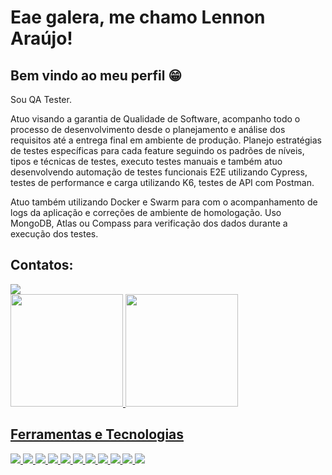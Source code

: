 # Eae galera, me chamo Lennon Araújo! 
## Bem vindo ao meu perfil :grin:

Sou QA Tester.

Atuo visando a garantia de Qualidade de Software, acompanho todo o processo de desenvolvimento desde o planejamento e análise dos requisitos até a entrega final em ambiente de produção. Planejo estratégias de testes específicas para cada feature seguindo os padrões de níveis, tipos e técnicas de testes, executo testes manuais e também atuo desenvolvendo automação de testes funcionais E2E utilizando Cypress, testes de performance e carga utilizando K6, testes de API com Postman.

Atuo também utilizando Docker e Swarm para com o acompanhamento de logs da aplicação e correções de ambiente de homologação. Uso MongoDB, Atlas ou Compass para verificação dos dados durante a execução dos testes.

## Contatos:

<div>
<a href="https://www.linkedin.com/in/lennon-araujo/" target="_blank"><img src="https://img.shields.io/badge/-LinkedIn-%230077B5?style=for-the-badge&logo=linkedin&logoColor=white" target="_blank"></a>   
</div>

<div>
<a href="https://github.com/Lennon-Araujo">
<img height="180em" src="https://github-readme-stats.vercel.app/api/top-langs/?username=Lennon-Araujo&layout=compact&langs_count=7&theme=dracula"/>
<img height="180em" src="https://github-readme-stats.vercel.app/api?Lennon-Araujo&show_icons=true&theme=dracula&include_all_commits=true&count_private=true"/>
</div>


## Ferramentas e Tecnologias
<div>
<img src="https://cdn.jsdelivr.net/gh/devicons/devicon/icons/git/git-original-wordmark.svg" />

<img src="https://cdn.jsdelivr.net/gh/devicons/devicon/icons/jira/jira-original.svg" />
          
<img src="https://cdn.jsdelivr.net/gh/devicons/devicon/icons/html5/html5-original.svg" />
          
<img src="https://cdn.jsdelivr.net/gh/devicons/devicon/icons/css3/css3-original.svg" />
            
<img src="https://cdn.jsdelivr.net/gh/devicons/devicon/icons/bootstrap/bootstrap-original.svg" />

<img src="https://cdn.jsdelivr.net/gh/devicons/devicon/icons/javascript/javascript-plain.svg" />

<img src="https://cdn.jsdelivr.net/gh/devicons/devicon/icons/nodejs/nodejs-original-wordmark.svg" />

<img src="https://cdn.jsdelivr.net/gh/devicons/devicon/icons/docker/docker-original.svg" />

<img src="https://images.g2crowd.com/uploads/product/image/social_landscape/social_landscape_10f53e90961b98df0191922f13efd135/cypress.png" />

<img src="https://www.loadview-testing.com/wp-content/uploads/K6-logo.png" />

<img src="https://cdn.jsdelivr.net/gh/devicons/devicon/icons/mongodb/mongodb-original-wordmark.svg" />
</div>
